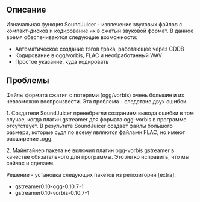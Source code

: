 ## Описание

Изначальная функция SoundJuicer - извлечение звуковых файлов с компакт-дисков и кодирование их в сжатый звуковой формат. В данное время обеспечиваются следующие возможности:

*   Автоматическое создание тэгов трэка, работающее через CDDB
*   Кодирование в ogg/vorbis, FLAC и необработанный WAV
*   Простое указание, куда кодировать

## Проблемы

Файлы формата сжатия с потерями (ogg/vorbis) очень большие и их невозможно воспроизвести. Эта проблема - следствие двух ошибок.

1\. Создатели SoundJuicer пренебрегли созданием вывода ошибки в том случае, когда плагин gstreamer для формата ogg-vorbis в программе отсутствует. В результате SoundJuicer создает файлы большого размера, которые судя по всему являются файлами FLAC, но имеют расширение .ogg.

2\. Майнтайнер пакета не включил плагин ogg-vorbis gstreamer в качестве обязательного для программы. Это легко исправить, что мы сейчас и сделаем.

Решение - установка следующих пакетов из репозитория [extra]:

*   gstreamer0.10-ogg-0.10.7-1
*   gstreamer0.10-vorbis-0.10.7-1